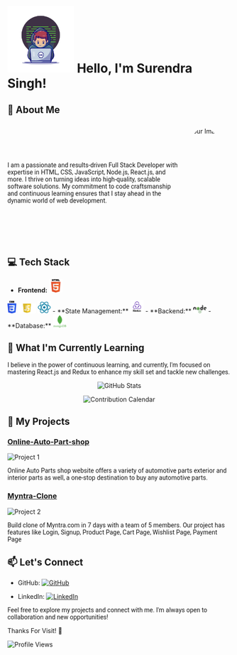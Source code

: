 <!-- Header Section -->
# <div display="flex" > <img src="./Images/21004063.jpg" alt="Surendra Singh" width="150"/> Hello, I'm Surendra Singh! </div>

## 🚀 About Me
<div style="display: flex; align-items: center;">
   <p style="font-family: 'Roboto', sans-serif;">
    I am a passionate and results-driven Full Stack Developer with expertise in HTML, CSS, JavaScript, Node.js, React.js, and more. I thrive on turning ideas into high-quality, scalable software solutions. My commitment to code craftsmanship and continuous learning ensures that I stay ahead in the dynamic world of web development.
  </p>
  <img src="../Images/prgrammer.gif" alt="Your Image" width="100" height="250" style="border-radius: 50%; margin: 10px;">
</div>


## 💻 Tech Stack

- **Frontend:** <img src="./Images/HTML5_logo_and_wordmark.svg.png" width="30" alt ="html"/>
 <img src="./Images/CSS3_logo_and_wordmark.svg.png" width="20" alt ="css"/>
<img src="./Images/js.png" width="40" alt ="js"/>
   <img src="./Images/react.png" width="30" alt ="react"/>
- **State Management:** <img src="./Images/redux.png" width="30" alt ="html"/>
- **Backend:**  <img src="./Images/1200px-Node.js_logo.svg.png" width="30" alt ="html"/>
- **Database:**  <img src="./Images/mongodb.png" width="30" alt ="html"/>

## 🌱 What I'm Currently Learning
<p style="font-family: 'Roboto', sans-serif;">I believe in the power of continuous learning, and currently, I'm focused on mastering React.js and Redux to enhance my skill set and tackle new challenges.</p>


<!-- GitHub Stats and Contribution Calendar Section -->
<p align="center">
  <img src="https://github-readme-stats.vercel.app/api?username=SursaChauhan&show_icons=true&count_private=true&hide=contribs,prs&theme=radical" alt="GitHub Stats" />
</p>

<p align="center">
  <img src="https://github-readme-streak-stats.herokuapp.com/?user=SursaChauhan&theme=radical" alt="Contribution Calendar" />
</p>

<!-- My Projects Section -->
## 🔧 My Projects

### [Online-Auto-Part-shop](https://sursachauhan.github.io/Online-Auto-Part-shop/)
![Project 1](https://github.com/SursaChauhan/Online-Auto-Part-shop/assets/142526317/1896cf25-2981-4fa4-af39-986fe4eb2e5b)
<p style="font-family: 'Roboto', sans-serif;">
Online Auto Parts shop website offers a variety of automotive parts exterior and interior parts as well, a one-stop destination to buy any automotive parts.</p>

### [Myntra-Clone](https://gilded-vacherin-2e78d2.netlify.app/)
![Project 2](https://github.com/arjundangi01/Myntra-Clone/assets/135942012/95ca274f-18dc-4f1d-a7ab-6d03cc5024d7)
<p style="font-family: 'Roboto', sans-serif;">
Build clone of Myntra.com in 7 days with a team of 5 members. Our project has features like Login, Signup, Product Page, Cart Page, Wishlist Page, Payment Page</p>

<!-- Let's Connect Section -->
## 📫 Let's Connect

- GitHub: [![GitHub](https://img.shields.io/badge/GitHub-SursaChauhan-181717?style=flat&logo=github&logoColor=white)](https://github.com/SursaChauhan)

- LinkedIn: [![LinkedIn](https://img.shields.io/badge/LinkedIn-Surendra_Schauhan-0077B5?style=flat&logo=linkedin&logoColor=white)](https://www.linkedin.com/in/surendra-schauhan/)

<p style="font-family: 'Roboto', sans-serif;">
Feel free to explore my projects and connect with me. I'm always open to collaboration and new opportunities!</p>

Thanks For Visit! 🚀

<!-- Profile Views Counter -->
![Profile Views](https://komarev.com/ghpvc/?username=SursaChauhan&color=brightgreen)
